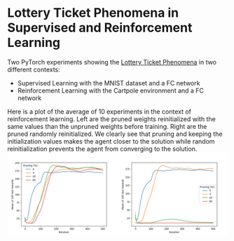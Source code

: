 # Lottery Ticket Phenomena in Supervised and Reinforcement Learning

Two PyTorch experiments showing the [Lottery Ticket Phenomena](https://arxiv.org/abs/1803.03635) in two different contexts:

- Supervised Learning with the MNIST dataset and a FC network
- Reinforcement Learning with the Cartpole environment and a FC network

Here is a plot of the average of 10 experiments in the context of reinforcement learning. Left are the pruned weights reinitialized with the same values than the unpruned weights before training. Right are the pruned randomly reinitialized. We clearly see that pruning and keeping the initialization values makes the agent closer to the solution while random reinitialization prevents the agent from converging to the solution.  
![rl_mean10.png](./results/lotteryticket_rl.png)

